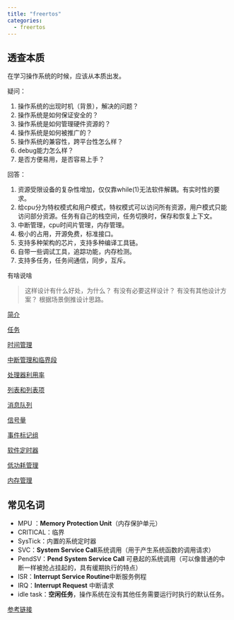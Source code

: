 ```yaml
---
title: "freertos"
categories:
  - freertos
---
```


## 透查本质

在学习操作系统的时候，应该从本质出发。

疑问：

1. 操作系统的出现时机（背景），解决的问题？
2. 操作系统是如何保证安全的？
3. 操作系统是如何管理硬件资源的？
4. 操作系统是如何被推广的？
5. 操作系统的兼容性，跨平台性怎么样？
6. debug能力怎么样？
7. 是否方便易用，是否容易上手？

回答：

1. 资源受限设备的复杂性增加，仅仅靠while(1)无法软件解耦。有实时性的要求。
2. 给cpu分为特权模式和用户模式，特权模式可以访问所有资源，用户模式只能访问部分资源。任务有自己的栈空间，任务切换时，保存和恢复上下文。
3. 中断管理，cpu时间片管理，内存管理。
4. 极小的占用，开源免费，标准接口。
5. 支持多种架构的芯片，支持多种编译工具链。
6. 自带一些调试工具，追踪功能，内存检测。
7. 支持多任务，任务间通信，同步，互斥。

有啥说啥

> 这样设计有什么好处，为什么？
> 有没有必要这样设计？
> 有没有其他设计方案？
> 根据场景倒推设计思路。

[简介](freertos-简介)

[任务](freertos-任务)

[时间管理](freertos-时间管理)

[中断管理和临界段](freertos-中断管理和临界段)

[处理器利用率](freertos-处理器利用率)

[列表和列表项](freertos-列表和列表项)

[消息队列](freertos-消息队列)

[信号量](freertos-信号量)

[事件标记组](freertos-事件标记组)

[软件定时器](freertos-软件定时器)

[低功耗管理](freertos-低功耗管理)

[内存管理](freertos-内存管理)

## 常见名词

- MPU ：**Memory Protection Unit**（内存保护单元）
- CRITICAL：临界
- SysTick：内置的系统定时器
- SVC：**System Service Call**系统调用（用于产生系统函数的调用请求）
- PendSV：**Pend System Service Call** 可悬起的系统调用（可以像普通的中断一样被抢占挂起的，具有缓期执行的特点）
- ISR：**Interrupt Service Routine**中断服务例程
- IRQ：**Interrupt Request** 中断请求
- idle task：**空闲任务**，操作系统在没有其他任务需要运行时执行的默认任务。

[参考链接](https://andyxi.blog.csdn.net/article/details/115397230)
